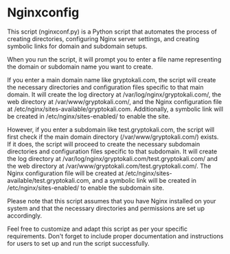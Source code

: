 # Nginxconfig

This script (nginxconf.py) is a Python script that automates the process of creating directories, configuring Nginx server settings, and creating symbolic links for domain and subdomain setups.

When you run the script, it will prompt you to enter a file name representing the domain or subdomain name you want to create.

If you enter a main domain name like gryptokali.com, the script will create the necessary directories and configuration files specific to that main domain. It will create the log directory at /var/log/nginx/gryptokali.com/, the web directory at /var/www/gryptokali.com/, and the Nginx configuration file at /etc/nginx/sites-available/gryptokali.com. Additionally, a symbolic link will be created in /etc/nginx/sites-enabled/ to enable the site.

However, if you enter a subdomain like test.gryptokali.com, the script will first check if the main domain directory (/var/www/gryptokali.com/) exists. If it does, the script will proceed to create the necessary subdomain directories and configuration files specific to that subdomain. It will create the log directory at /var/log/nginx/gryptokali.com/test.gryptokali.com/ and the web directory at /var/www/gryptokali.com/test.gryptokali.com/. The Nginx configuration file will be created at /etc/nginx/sites-available/test.gryptokali.com, and a symbolic link will be created in /etc/nginx/sites-enabled/ to enable the subdomain site.

Please note that this script assumes that you have Nginx installed on your system and that the necessary directories and permissions are set up accordingly.

Feel free to customize and adapt this script as per your specific requirements. Don't forget to include proper documentation and instructions for users to set up and run the script successfully.

